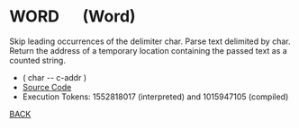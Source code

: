 # WORD &emsp; (Word)
Skip leading occurrences of the delimiter char. Parse text delimited by char. Return the address of a temporary location containing the passed text as a counted string.
* ( char -- c-addr )
* [Source Code](../words/core/Word.cs)
* Execution Tokens: 1552818017 (interpreted) and 1015947105 (compiled)


[BACK](builtins.md#Word)
